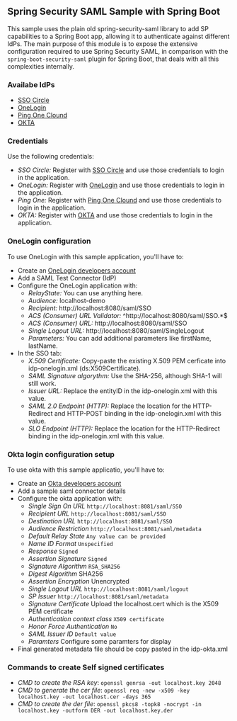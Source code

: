 ## Spring Security SAML Sample with Spring Boot ##
This sample uses the plain old spring-security-saml library to add SP capabilities to a Spring Boot app, allowing it to authenticate against different IdPs.
The main purpose of this module is to expose the extensive configuration required to use Spring Security SAML, in comparison with the `spring-boot-security-saml` plugin for Spring Boot, that deals with all this complexities internally.

### Availabe IdPs ####

- [SSO Circle](http://www.ssocircle.com/en/)
- [OneLogin](https://www.onelogin.com/)
- [Ping One Clound](https://www.pingidentity.com/en/products/pingone.html)
- [OKTA](https://www.okta.com)

### Credentials ###

Use the following credentials:

- *SSO Circle:* Register with [SSO Circle](http://www.ssocircle.com/en/) and use those credentials to login in the application.
- *OneLogin:* Register with [OneLogin](https://www.onelogin.com/) and use those credentials to login in the application. 
- *Ping One:* Register with [Ping One Clound](https://www.pingidentity.com/en/products/pingone.html) and use those credentials to login in the application. 
- *OKTA:* Register with [OKTA](https://www.okta.com) and use those credentials to login in the application. 

### OneLogin configuration ###

To use OneLogin with this sample application, you'll have to:
- Create an [OneLogin developers account](https://www.onelogin.com/developer-signup)
- Add a SAML Test Connector (IdP)
- Configure the OneLogin application with:
  - *RelayState:* You can use anything here.
  - *Audience:* localhost-demo
  - *Recipient:* http://localhost:8080/saml/SSO
  - *ACS (Consumer) URL Validator:* ^http://localhost:8080/saml/SSO.*$
  - *ACS (Consumer) URL:* http://localhost:8080/saml/SSO
  - *Single Logout URL:* http://localhost:8080/saml/SingleLogout
  - *Parameters:* You can add additional parameters like firstName, lastName.
- In the SSO tab:
  - *X.509 Certificate:* Copy-paste the existing X.509 PEM cerficate into idp-onelogin.xml (ds:X509Certificate).
  - *SAML Signature algorythm:* Use the SHA-256, although SHA-1 will still work.
  - *Issuer URL:* Replace the entityID in the idp-onelogin.xml with this value.
  - *SAML 2.0 Endpoint (HTTP):* Replace the location for the HTTP-Redirect and HTTP-POST binding in the idp-onelogin.xml with this value.
  - *SLO Endpoint (HTTP):* Replace the location for the HTTP-Redirect binding in the idp-onelogin.xml with this value.

### Okta login configuration setup

To use okta with this sample applicatio, you'll have to:
- Create an [Okta developers account](https://www.okta.com)
- Add a sample saml connector details
- Configure the okta application with:
  - *Single Sign On URL* `http://localhost:8081/saml/SSO`
  - *Recipient URL* `http://localhost:8081/saml/SSO`
  - *Destination URL* `http://localhost:8081/saml/SSO`
  - *Audience Restriction* `http://localhost:8081/saml/metadata`
  - *Default Relay State* `Any value can be provided`
  - *Name ID Format* `Unspecified`
  - *Response* `Signed`
  - *Assertion Signature* `Signed`
  - *Signature Algorithm* `RSA_SHA256`
  - *Digest Algorithm* SHA256
  - *Assertion Encryption* Unencrypted
  - *Single Logout URL* `http://localhost:8081/saml/logout`
  - *SP Issuer* `http://localhost:8081/saml/metadata`
  - *Signature Certificate* Upload the localhost.cert which is the X509 PEM certificate
  - *Authentication context class* `X509 certificate`
  - *Honor Force Authentication* `No`
  - *SAML Issuer ID* `Default value`
  - *Paramters* Configure some paramters for display
- Final generated metadata file should be copy pasted in the idp-okta.xml
  
### Commands to create Self signed certificates

- *CMD to create the RSA key*: `openssl genrsa -out localhost.key 2048`
- *CMD to generate the cer file*: `openssl req -new -x509 -key localhost.key -out localhost.cer -days 365`
- *CMD to create the der file*: `openssl pkcs8 -topk8 -nocrypt -in localhost.key -outform DER -out localhost.key.der`
